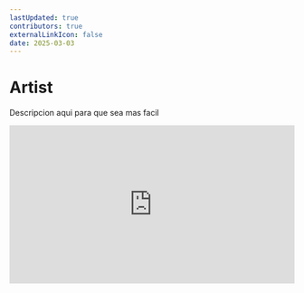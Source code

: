 ```yaml
---
lastUpdated: true
contributors: true
externalLinkIcon: false
date: 2025-03-03
---
```

# A﻿rtist

D﻿escripcion aqui para que sea mas facil 

<!--ARCADE EMBED START--><div style="position: relative; padding-bottom: calc(47.447916666666664% + 41px); height: 0; width: 100%;"><iframe src="https://demo.arcade.software/l5KUhqcboyECJkCWSquN?embed&embed_mobile=tab&embed_desktop=inline&show_copy_link=true" title="Exploración de Reportes de Planilla" frameborder="0" loading="lazy" webkitallowfullscreen mozallowfullscreen allowfullscreen allow="clipboard-write" style="position: absolute; top: 0; left: 0; width: 100%; height: 100%; color-scheme: light;" ></iframe></div><!--ARCADE EMBED END-->